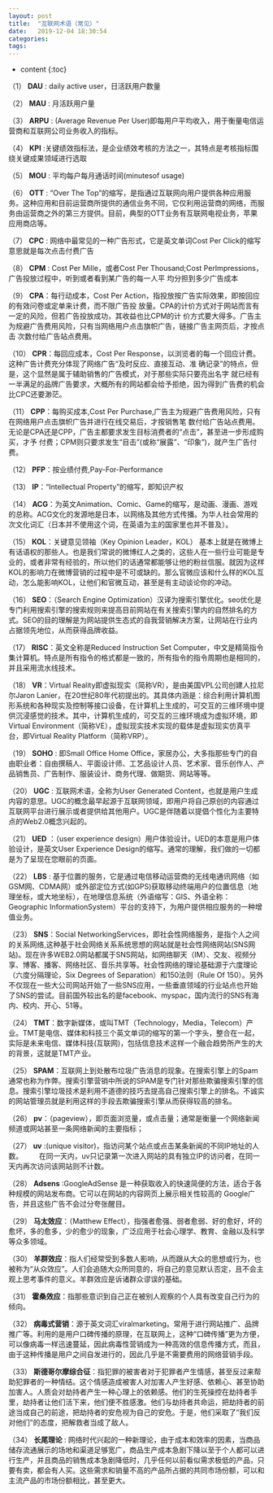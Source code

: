 ```yaml
---
layout: post
title:  "互联网术语（常见）"
date:   2019-12-04 18:30:54
categories: 
tags: 
---
```


* content
{:toc}


（1） **DAU** : daily active user，日活跃用户数量

（2） **MAU** : 月活跃用户量








（3） **ARPU** : (Average Revenue Per User)即每用户平均收入，用于衡量电信运营商和互联网公司业务收入的指标。

（4） **KPI** :关键绩效指标法，是企业绩效考核的方法之一，其特点是考核指标围绕关键成果领域进行选取

（5） **MOU** : 平均每户每月通话时间(minutesof usage)

（6） **OTT** : “Over The Top”的缩写，是指通过互联网向用户提供各种应用服务。这种应用和目前运营商所提供的通信业务不同，它仅利用运营商的网络，而服务由运营商之外的第三方提供。目前，典型的OTT业务有互联网电视业务，苹果应用商店等。

（7） **CPC** : 网络中最常见的一种广告形式，它是英文单词Cost Per Click的缩写意思就是每次点击付费广告

（8） **CPM** : Cost Per Mille，或者Cost Per Thousand;Cost PerImpressions，广告投放过程中，听到或者看到某广告的每一人平 均分担到多少广告成本

（9） **CPA**：每行动成本，Cost Per Action，指投放按广告实际效果，即按回应的有效问卷或定单来计费，而不限广告投 放量。CPA的计价方式对于网站而言有一定的风险，但若广告投放成功，其收益也比CPM的计 价方式要大得多。广告主为规避广告费用风险，只有当网络用户点击旗帜广告，链接广告主网页后，才按点击 次数付给广告站点费用。

（10） **CPR**：每回应成本，Cost Per Response，以浏览者的每一个回应计费。这种广告计费充分体现了网络广告“及时反应、直接互动、准 确记录”的特点，但是，这个显然是属于辅助销售的广告模式，对于那些实际只要亮出名字 就已经有一半满足的品牌广告要求，大概所有的网站都会给予拒绝，因为得到广告费的机会 比CPC还要渺茫。

（11） **CPP**：每购买成本,Cost Per Purchase,广告主为规避广告费用风险，只有在网络用户点击旗帜广告并进行在线交易后，才按销售笔 数付给广告站点费用。无论是CPA还是CPP，广告主都要求发生目标消费者的“点击”，甚至进一步形成购买，才予 付费；CPM则只要求发生“目击”(或称“展露”、“印象”)，就产生广告付费。

（12） **PFP**：按业绩付费,Pay-For-Performance

（13） **IP**：“Intellectual Property”的缩写，即知识产权

（14） **ACG**：为英文Animation、Comic、Game的缩写，是动画、漫画、游戏的总称。ACG文化的发源地是日本，以网络及其他方式传播。为华人社会常用的次文化词汇（日本并不使用这个词，在英语为主的国家里也并不普及）。

（15） **KOL**：关键意见领袖（Key Opinion Leader，KOL） 基本上就是在微博上有话语权的那些人。也是我们常说的微博红人之类的，这些人在一些行业可能是专业的，或者非常有经验的，所以他们的话通常都能够让他的粉丝信服。就因为这样KOL的影响力在微博营销的过程中是不可或缺的。那么官微应该和什么样的KOL互动，怎么能影响KOL，让他们和官微互动，甚至是有主动谈论你的冲动。

（16） **SEO**：（Search Engine Optimization）汉译为搜索引擎优化。seo优化是专门利用搜索引擎的搜索规则来提高目前网站在有关搜索引擎内的自然排名的方式。SEO的目的理解是为网站提供生态式的自我营销解决方案，让网站在行业内占据领先地位，从而获得品牌收益。

（17） **RISC**：英文全称是Reduced Instruction Set Computer，中文是精简指令集计算机。特点是所有指令的格式都是一致的，所有指令的指令周期也是相同的，并且采用流水线技术。

（18） **VR**：Virtual Reality即虚拟现实（简称VR），是由美国VPL公司创建人拉尼尔Jaron Lanier，在20世纪80年代初提出的。其具体内涵是：综合利用计算机图形系统和各种现实及控制等接口设备，在计算机上生成的，可交互的三维环境中提供沉浸感觉的技术。其中，计算机生成的，可交互的三维环境成为虚拟环境，即Virtual Environment（简称VE），虚拟现实技术实现的载体是虚拟现实仿真平台，即Virtual Reality Platform（简称VRP）。

（19） **SOHO** : 即Small Office Home Office，家居办公，大多指那些专门的自由职业者：自由撰稿人、平面设计师、工艺品设计人员、艺术家、音乐创作人、产品销售员、广告制作、服装设计、商务代理、做期货、网站等等。

（20） **UGC** : 互联网术语，全称为User Generated Content，也就是用户生成内容的意思。UGC的概念最早起源于互联网领域，即用户将自己原创的内容通过互联网平台进行展示或者提供给其他用户。UGC是伴随着以提倡个性化为主要特点的Web2.0概念兴起的。

（21） **UED** ：（user experience design）用户体验设计。UED的本意是用户体验设计，是英文User Experience Design的缩写。通常的理解，我们做的一切都是为了呈现在您眼前的页面。

（22） **LBS** : 基于位置的服务，它是通过电信移动运营商的无线电通讯网络（如GSM网、CDMA网）或外部定位方式(如GPS)获取移动终端用户的位置信息（地理坐标，或大地坐标），在地理信息系统（外语缩写：GIS、外语全称：Geographic InformationSystem）平台的支持下，为用户提供相应服务的一种增值业务。

（23） **SNS**：Social NetworkingServices，即社会性网络服务，是指个人之间的关系网络,这种基于社会网络关系系统思想的网站就是社会性网络网站(SNS网站)。现在许多WEB2.0网站都属于SNS网站，如网络聊天（IM）、交友、视频分享、博客、播客、网络社区、音乐共享等。社会性网络的理论基础源于六度理论（六度分隔理论，Six Degrees of Separation）和150法则（Rule Of 150）。另外不仅现在一些大公司网站开始了一些SNS应用，一些垂直领域的行业站点也开始了SNS的尝试。目前国外较出名的是facebook、myspac，国内流行的SNS有海内、校内、开心、51等。

（24） **TMT**：数字新媒体，或叫TMT（Technology，Media，Telecom）产业。TMT是电信、媒体和科技三个英文单词的缩写的第一个字头，整合在一起，实际是未来电信、媒体科技(互联网)，包括信息技术这样一个融合趋势所产生的大的背景，这就是TMT产业。

（25） **SPAM**：互联网上到处散布垃圾广告消息的现象。在搜索引擎上的Spam通常也称为作弊。搜索引擎营销中所说的SPAM是专门针对那些欺骗搜索引擎的信息。搜索引擎垃圾技术是利用不道德的技巧去提高自己搜索引擎上的排名。不诚实的网站管理员就是利用这样的手段去欺骗搜索引擎从而获得较高的排名。

（26） **pv**：（pageview），即页面浏览量，或点击量；通常是衡量一个网络新闻频道或网站甚至一条网络新闻的主要指标；

（27） **uv** :(unique visitor)，指访问某个站点或点击某条新闻的不同IP地址的人数。 　　在同一天内，uv只记录第一次进入网站的具有独立IP的访问者，在同一天内再次访问该网站则不计数。

（28） **Adsens** :GoogleAdSense 是一种获取收入的快速简便的方法，适合于各种规模的网站发布商。它可以在网站的内容网页上展示相关性较高的 Google广告，并且这些广告不会过分夸张醒目。

（29） **马太效应**：（Matthew Effect），指强者愈强、弱者愈弱、好的愈好，坏的愈坏，多的愈多，少的愈少的现象，广泛应用于社会心理学、教育、金融以及科学等众多领域。

（30） **羊群效应**：指人们经常受到多数人影响，从而跟从大众的思想或行为，也被称为“从众效应”。人们会追随大众所同意的，将自己的意见默认否定，且不会主观上思考事件的意义。羊群效应是诉诸群众谬误的基础。

（31） **霍桑效应**：指那些意识到自己正在被别人观察的个人具有改变自己行为的倾向。

（32） **病毒式营销**：源于英文词汇viralmarketing。常用于进行网站推广、品牌推广等。利用的是用户口碑传播的原理，在互联网上，这种“口碑传播”更为方便，可以像病毒一样迅速蔓延，因此病毒性营销成为一种高效的信息传播方式，而且，由于这种传播是用户之间自发进行的，因此几乎是不需要费用的网络营销手段。

（33） **斯德哥尔摩综合征**：指犯罪的被害者对于犯罪者产生情感，甚至反过来帮助犯罪者的一种情结。这个情感造成被害人对加害人产生好感、依赖心、甚至协助加害人。人质会对劫持者产生一种心理上的依赖感。他们的生死操控在劫持者手里，劫持者让他们活下来，他们便不胜感激。他们与劫持者共命运，把劫持者的前途当成自己的前途，把劫持者的安危视为自己的安危。于是，他们采取了“我们反对他们”的态度，把解救者当成了敌人。

（34） **长尾理论** : 网络时代兴起的一种新理论，由于成本和效率的因素，当商品储存流通展示的场地和渠道足够宽广，商品生产成本急剧下降以至于个人都可以进行生产，并且商品的销售成本急剧降低时，几乎任何以前看似需求极低的产品，只要有卖，都会有人买。这些需求和销量不高的产品所占据的共同市场份额，可以和主流产品的市场份额相比，甚至更大。

